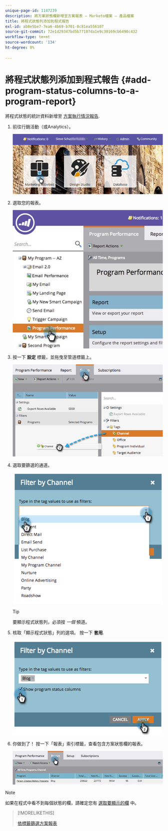 ```yaml
---
unique-page-id: 1147239
description: 將方案狀態欄新增至方案報表 — Marketo檔案 — 產品檔案
title: 將程式狀態列添加到程式報告
exl-id: ab8e5be7-7ea6-4b69-b701-0c81ea556107
source-git-commit: 72e1d29347bd5b77107da1e9c30169cb6490c432
workflow-type: tm+mt
source-wordcount: '134'
ht-degree: 0%

---
```


# 將程式狀態列添加到程式報告 {#add-program-status-columns-to-a-program-report}

將程式狀態的統計資料新增至 [方案執行情況報告](/help/marketo/product-docs/core-marketo-concepts/programs/program-performance-report/create-a-program-performance-report.md).

1. 前往行銷活動（或Analytics）。

   ![](assets/login-marketing-activities-2.png)

1. 選取您的報表。

   ![](assets/emailperformance.jpg)

1. 按一下 **設定** 標籤，並拖曳至管道標籤上。

   ![](assets/image2014-9-23-16-3a26-3a38.png)

1. 選取要篩選的通道。

   ![](assets/image2014-9-23-16-3a26-3a48.png)

   >[!TIP]
   >
   >要顯示程式狀態列，必須按 _一個_ 頻道。

1. 核取「顯示程式狀態」列的選項。 按一下 **套用**.

   ![](assets/image2014-9-23-16-3a26-3a53.png)

1. 你做到了！ 按一下「報表」索引標籤，查看包含方案狀態欄的報表。

   ![](assets/programreport.jpg)

>[!NOTE]
>
>如果在程式中看不到每個狀態的欄，請確定您有 [選取要顯示的欄](/help/marketo/product-docs/reporting/basic-reporting/editing-reports/select-report-columns.md) 中。

>[!MORELIKETHIS]
>
>[依標籤篩選方案報表](/help/marketo/product-docs/core-marketo-concepts/programs/program-performance-report/filter-a-program-report-by-tag.md)
